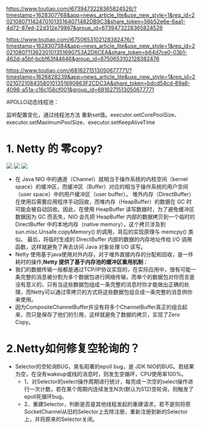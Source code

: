 



https://www.toutiao.com/i6739473228365824526/?timestamp=1628307768&app=news_article_lite&use_new_style=1&req_id=20210807114247010135164071482DB9C3&share_token=56b52e6e-6aa1-4d72-87ed-22d312e79867&group_id=6739473228365824526







https://www.toutiao.com/i6750653102128382476/?timestamp=1628307384&app=news_article_lite&use_new_style=1&req_id=202108071136230101351690753A2D6CEA&share_token=b64d7ce0-03b1-462d-a5bf-bcbf63f44646&group_id=6750653102128382476







https://www.toutiao.com/i6816271513050677771/?timestamp=1626828239&app=news_article_lite&use_new_style=1&req_id=202107210843580101351690863F2CDC3A&share_token=bdcd54cd-89a8-4098-a51a-c16c158cf001&group_id=6816271513050677771





APOLLO动态线程池：  

监听配置变化，通过线程池方法 重新set值。executor.setCorePoolSize、executor.setMaximumPoolSize、executor.setKeepAliveTime


# 1. Netty 的 零copy?

![](https://img2020.cnblogs.com/blog/1694759/202111/1694759-20211124154253592-619985614.png)
![](https://img2020.cnblogs.com/blog/1694759/202111/1694759-20211124154352056-513503311.png)
![](https://img2020.cnblogs.com/blog/1694759/202111/1694759-20211124154415503-1737333085.png)

- 在 Java NIO 中的通道（Channel）就相当于操作系统的内核空间（kernel space）的缓冲区，而缓冲区（Buffer）对应的相当于操作系统的用户空间（user space）中的用户缓冲区（user buffer）。
堆外内存（DirectBuffer）在使用后需要应用程序手动回收，而堆内存（HeapBuffer）的数据在 GC 时可能会被自动回收。因此，在使用 HeapBuffer 读写数据时，为了避免缓冲区数据因为 GC 而丢失，NIO 会先把 HeapBuffer 内部的数据拷贝到一个临时的 DirectBuffer 中的本地内存（native memory），这个拷贝涉及到
sun.misc.Unsafe.copyMemory() 的调用，背后的实现原理与 memcpy() 类似。 最后，将临时生成的 DirectBuffer 内部的数据的内存地址传给 I/O 调用函数，这样就避免了再去访问 Java 对象处理 I/O 读写。
- Netty 使用基于java使用对外内存，对于堆外直接内存的分配和回收，是一件耗时的操作,**Netty 提供了基于内存池的缓冲区重用机制**：
- 我们的数据传输一般都是通过TCP/IP协议实现的，在实际应用中，很有可能一条完整的消息被分割为多个数据包进行网络传输，而单个的数据包对你而言是没有意义的，只有当这些数据包组成一条完整的消息时你才能做出正确的处理，而Netty可以通过零拷贝的方式将这些数据包组合成一条完整的消息供你来使用。
- 因为CompositeChannelBuffer并没有将多个ChannelBuffer真正的组合起来，而只是保存了他们的引用，这样就避免了数据的拷贝，实现了Zero Copy。

# 2.Netty如何修复空轮询的？
- Selector的空轮询BUG，臭名昭著的epoll bug，是 JDK NIO的BUG。若结果为空，在没有wakeup或线的消息时，则发生空循环，CPU使用率100%。
    - 1、对Selector的select操作周期进行统计，每完成一次空的select操作进行一次计数，若在某个周期内连续发生N次(默认为512)空轮询，则触发了epoll死循环bug。
    - 2、重建Selector，判断是否是其他线程发起的重建请求，若不是则将原SocketChannel从旧的Selector上去除注册，重新注册到新的Selector上，并将原来的Selector关闭。

